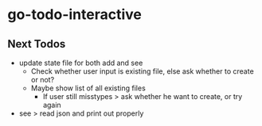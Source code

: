 # go-todo-interactive

## Next Todos
- update state file for both add and see
  - Check whether user input is existing file, else ask whether to create or not?
  - Maybe show list of all existing files
    - If user still misstypes > ask whether he want to create, or try again
- see > read json and print out properly

